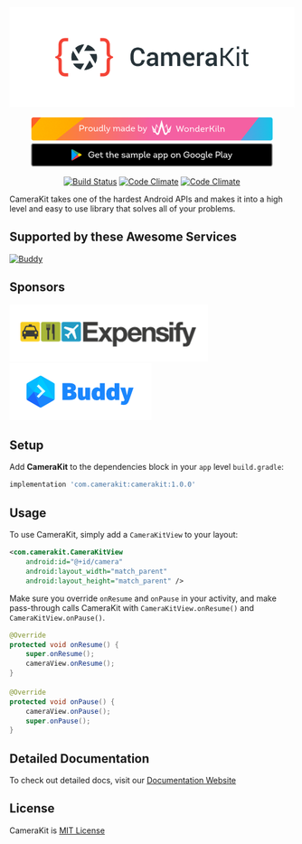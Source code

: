 <p align="center">
    <a href="https://camerakit.website" target="_blank">
        <img alt='CameraKit Header' src='.repo/gh-readme-header.png' />
    </a>
</p>

<p align="center">
    <a href="https://www.wonderkiln.com" target="_blank">
        <img alt='WonderKiln Promo' src='.repo/gh-readme-wk.png'/>
    </a>
    <a href="https://play.google.com/store/apps/details?id=com.camerakit.demo&hl=en" target="_blank">
        <img alt='CameraKit Header' src='.repo/gh-readme-app.png'/>
    </a>
</p>

<p align="center">
    <a href="https://join-slack.camerakit.website"><img src="https://join-slack.camerakit.website/badge.svg" alt="Build Status"></a>
    <a href="https://codeclimate.com/github/wonderkiln/CameraKit-Android"><img src="https://codeclimate.com/github/wonderkiln/CameraKit-Android/badges/coverage.svg" alt="Code Climate"></a>
    <a href="https://codeclimate.com/github/wonderkiln/CameraKit-Android"><img src="https://codeclimate.com/github/wonderkiln/CameraKit-Android/badges/issue_count.svg" alt="Code Climate"></a>
</p>

CameraKit takes one of the hardest Android APIs and makes it into a high level and easy to use library that solves all of your problems.

## Supported by these Awesome Services
[![Buddy](https://assets.buddy.works/automated-dark.svg)](https://buddy.works/)

## Sponsors
<a href="https://www.expensify.com/"><img src=".repo/gh-readme-expensify.png"></a>
<a href="https://www.buddy.works/"><img src=".repo/gh-readme-buddyworks.png"></a>

## Setup
Add __CameraKit__ to the dependencies block in your `app` level `build.gradle`:

```groovy
implementation 'com.camerakit:camerakit:1.0.0'
```


## Usage

To use CameraKit, simply add a `CameraKitView` to your layout:

```xml
<com.camerakit.CameraKitView
    android:id="@+id/camera"
    android:layout_width="match_parent"
    android:layout_height="match_parent" />
```

Make sure you override `onResume` and `onPause` in your activity, and make pass-through calls CameraKit with `CameraKitView.onResume()` and `CameraKitView.onPause()`.

```java
@Override
protected void onResume() {
    super.onResume();
    cameraView.onResume();
}

@Override
protected void onPause() {
    cameraView.onPause();
    super.onPause();
}
```

## Detailed Documentation
To check out detailed docs, visit our [Documentation Website](http://docs.camerakit.website)

## License
CameraKit is [MIT License](https://github.com/CameraKit/CameraKit-Android/blob/master/LICENSE)